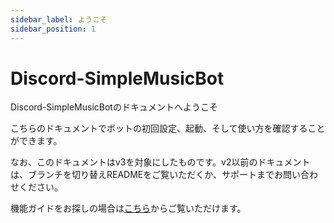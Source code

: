 ```yaml
---
sidebar_label: ようこそ
sidebar_position: 1
---
```


# Discord-SimpleMusicBot
Discord-SimpleMusicBotのドキュメントへようこそ

こちらのドキュメントでボットの初回設定、起動、そして使い方を確認することができます。

なお、このドキュメントはv3を対象にしたものです。v2以前のドキュメントは、ブランチを切り替えREADMEをご覧いただくか、サポートまでお問い合わせください。

機能ガイドをお探しの場合は[こちら](../guide/overview.md)からご覧いただけます。
